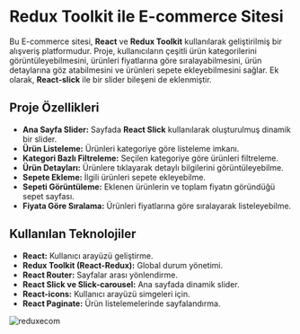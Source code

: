 #  Redux Toolkit ile E-commerce Sitesi

Bu E-commerce sitesi, **React** ve **Redux Toolkit** kullanılarak geliştirilmiş bir alışveriş platformudur. Proje, kullanıcıların çeşitli ürün kategorilerini görüntüleyebilmesini, ürünleri fiyatlarına göre sıralayabilmesini, ürün detaylarına göz atabilmesini ve ürünleri sepete ekleyebilmesini sağlar. Ek olarak, **React-slick** ile bir slider bileşeni de eklenmiştir.

## Proje Özellikleri

- **Ana Sayfa Slider:** Sayfada **React Slick** kullanılarak oluşturulmuş dinamik bir slider.
- **Ürün Listeleme:** Ürünleri kategoriye göre listeleme imkanı.
- **Kategori Bazlı Filtreleme:** Seçilen kategoriye göre ürünleri filtreleme.
- **Ürün Detayları:** Ürünlere tıklayarak detaylı bilgilerini görüntüleyebilme.
- **Sepete Ekleme:** İlgili ürünleri sepete ekleyebilme.
- **Sepeti Görüntüleme:** Eklenen ürünlerin ve toplam fiyatın göründüğü sepet sayfası.
- **Fiyata Göre Sıralama:** Ürünleri fiyatlarına göre sıralayarak listeleyebilme.

## Kullanılan Teknolojiler

- **React:** Kullanıcı arayüzü geliştirme.
- **Redux Toolkit (React-Redux):** Global durum yönetimi.
- **React Router:** Sayfalar arası yönlendirme.
- **React Slick ve Slick-carousel:** Ana sayfada dinamik slider.
- **React-icons:** Kullanıcı arayüzü simgeleri için.
- **React Paginate:** Ürün listelemelerinde sayfalandırma.




![reduxecom](https://github.com/user-attachments/assets/5b6f1fc8-5db8-4c1c-a4a6-3637f4ead62d)
